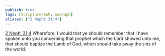 ```yaml
---
publish: true
tags: [Scripture/BoM, noGraph]
aliases: ["2 Nephi 31:4"]
---
```

[2 Nephi 31:4](https://churchofjesuschrist.org/study/scriptures/bofm/2-ne/31?lang=eng&id=p4#p4) Wherefore, I would that ye should remember that I have spoken unto you concerning that prophet which the Lord showed unto me, that should baptize the Lamb of God, which should take away the sins of the world.
